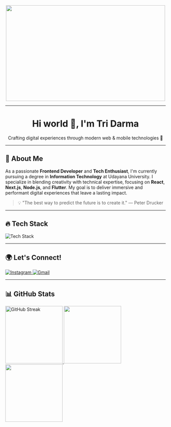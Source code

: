 <div align="center">
  <img src="https://raw.githubusercontent.com/tridarma6/ProjectTools/main/animation-1727763024760_0de64497.gif" width="500" height="300"/>
</div>

---

<h1 align="center">Hi world 👋, I'm Tri Darma</h1>
<p align="center">Crafting digital experiences through modern web & mobile technologies 🚀</p>

---

## 🌟 About Me
As a passionate **Frontend Developer** and **Tech Enthusiast**, I'm currently pursuing a degree in **Information Technology** at Udayana University. I specialize in blending creativity with technical expertise, focusing on **React**, **Next.js**, **Node.js**, and **Flutter**. My goal is to deliver immersive and performant digital experiences that leave a lasting impact.

> 💡 "The best way to predict the future is to create it." — Peter Drucker

---

## 🔥 Tech Stack

<p align="start">
  <img src="https://skillicons.dev/icons?i=html,css,javascript,react,nextjs,nodejs,flutter,typescript,laravel,c,cpp,java,dart,php,&perline=5" alt="Tech Stack">
</p>

---

## 🌍 Let's Connect!
<p align="start">
  <a href="https://www.instagram.com/tridharmaaa/">
    <img src="https://skillicons.dev/icons?i=instagram&theme=dark" alt="Instagram" />
  </a>
  <a href="mailto:triidarma06@gmail.com">
    <img src="https://skillicons.dev/icons?i=gmail&theme=dark" alt="Gmail" />
  </a>
</p>

---

## 📊 GitHub Stats
<p align="start">
  <a href="https://github.com/tridarma6">
    <img height="180em" src="https://github-readme-streak-stats.herokuapp.com?user=candrawikananta&theme=tokyonight&date_format=M%20j%5B%2C%20Y%5D" alt="GitHub Streak" />
    <img height="180em" src="https://github-readme-stats-eight-theta.vercel.app/api?username=tridarma6&show_icons=true&theme=radical&include_all_commits=true&count_private=true"/>
    <img height="180em" src="https://github-readme-stats-eight-theta.vercel.app/api/top-langs/?username=tridarma6&layout=compact&theme=radical"/>
  </a>
</p>
